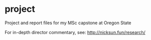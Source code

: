 # project
Project and report files for my MSc capstone at Oregon State

For in-depth director commentary, see: http://nicksun.fun/research/
